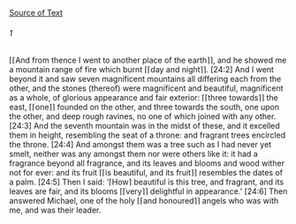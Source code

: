 [Source of Text](https://github.com/scrollmapper/bible_databases_deuterocanonical)

###### 1
⌈⌈And from thence I went to another place of the earth⌉⌉, and he showed me a mountain range of fire which burnt ⌈⌈day and night⌉⌉. [24:2] And I went beyond it and saw seven magnificent mountains all differing each from the other, and the stones (thereof) were magnificent and beautiful, magnificent as a whole, of glorious appearance and fair exterior: ⌈⌈three towards⌉⌉ the east, ⌈⌈one⌉⌉ founded on the other, and three towards the south, one upon the other, and deep rough ravines, no one of which joined with any other. [24:3] And the seventh mountain was in the midst of these, and it excelled them in height, resembling the seat of a throne: and fragrant trees encircled the throne. [24:4] And amongst them was a tree such as I had never yet smelt, neither was any amongst them nor were others like it: it had a fragrance beyond all fragrance, and its leaves and blooms and wood wither not for ever: and its fruit ⌈⌈is beautiful, and its fruit⌉⌉ resembles the dates of a palm. [24:5] Then I said: '⌈How⌉ beautiful is this tree, and fragrant, and its leaves are fair, and its blooms ⌈⌈very⌉⌉ delightful in appearance.' [24:6] Then answered Michael, one of the holy ⌈⌈and honoured⌉⌉ angels who was with me, and was their leader.